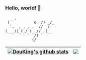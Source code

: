<!--
<img align="right" src="https://github-profile-summary-cards.vercel.app/api/cards/repos-per-language?username=douking&theme=solarized" />
-->

### Hello, world! 👋

```
  __,
 (           o  /) _/_
  `.  , , , ,  //  /
(___)(_(_/_(_ //_ (__
             /)
            (/
```

| <a href="https://github.com/anuraghazra/github-readme-stats"><img align="center" src="https://github-readme-stats.vercel.app/api?username=douking&show_icons=true&icon_color=5476ff&text_color=505761&hide_title=true&hide_border=true&include_all_commits=true" alt="DouKing's github stats" /></a> | <a href="https://github.com/anuraghazra/github-readme-stats"><img align="center" src="https://github-readme-stats.vercel.app/api/top-langs/?username=douking&layout=compact&icon_color=5476ff&text_color=505761&hide_border=true" /></a> |
| ------------- | ------------- |


<!--
**DouKing/DouKing** is a ✨ _special_ ✨ repository because its `README.md` (this file) appears on your GitHub profile.

Here are some ideas to get you started:

- 🔭 I’m currently working on ...
- 🌱 I’m currently learning ...
- 👯 I’m looking to collaborate on ...
- 🤔 I’m looking for help with ...
- 💬 Ask me about ...
- 📫 How to reach me: ...
- 😄 Pronouns: ...
- ⚡ Fun fact: ...
-->

